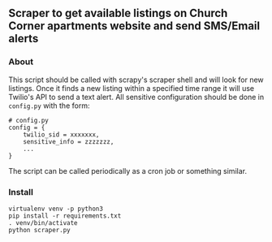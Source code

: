 ## Scraper to get available listings on Church Corner apartments website and send SMS/Email alerts

### About
This script should be called with scrapy's scraper shell and will look for new listings. Once it finds a new listing within a specified time range it will use Twilio's API to send a text alert. All sensitive configuration should be done in `config.py` with the form:

    # config.py
    config = {
        twilio_sid = xxxxxxx,
        sensitive_info = zzzzzzz,
        ...
    }

The script can be called periodically as a cron job or something similar.

### Install
    virtualenv venv -p python3
    pip install -r requirements.txt
    . venv/bin/activate
    python scraper.py
